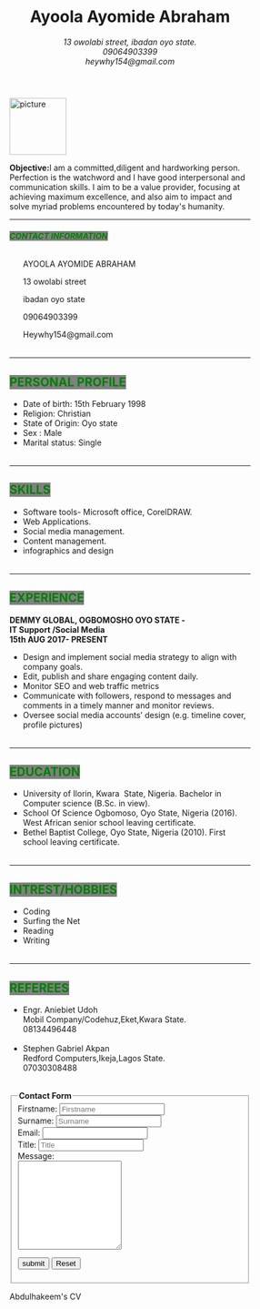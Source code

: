 
<!DOCTYPE>
<html>

<head>
<meta charset= "charset="utf-8">
<meta name="viewport" content="width=device-width">
<title>
my task
</title>
<script src="my task.js">  </script>
<link rel="stylesheet" type="text/css" href="./my task.css">
</head>

<body>
<header >
<div class="container">
<h1>Ayoola Ayomide Abraham</h1>
<i>13 owolabi street, ibadan oyo state. </i> </br> <i> 09064903399 </i></br> <i>heywhy154@gmail.com </i>
</div>
</header>
<figure id="fig">
<img src="https://res.cloudinary.com/heywhy/image/upload/v1567210643/IMG_20190811_132923_tillgl.jpg" alt= "picture" height="100" width="100 >
</figure>
<section id="sect1" >
<div class="container">
<p> <strong class=secondheader>Objective:</strong>I am a committed,diligent and hardworking person. Perfection is the watchword and I have good interpersonal and communication skills. I aim to be a value provider, focusing at achieving maximum excellence, and also aim to impact and solve myriad problems encountered by today's humanity.</p>
<hr/>
</div>
</section>
<h6> <strong> <span style="color:green;background-color:gray;"> CONTACT INFORMATION</strong></span></h6>
<table>
<ul>
<p>AYOOLA AYOMIDE ABRAHAM</p>
<p>13 owolabi street </p>
<p>ibadan oyo state</p>
<p>09064903399</p>
<p>Heywhy154@gmail.com</p>
</ul>
</table>
<hr />
              <!-- the CV details begin --->
<h2> <span style="color:green;background-color:gray;"> PERSONAL PROFILE </span></h2>
<table>
<ul>
<li>  Date of birth: 15th February 1998 </li>
<li>  Religion: Christian </li>
<li>  State of Origin: Oyo state </li>
<li>  Sex : Male </li>
<li> Marital status: Single </li>
</ul>
</table>
<hr />
<h2> <span style="color:green;background-color:gray;"> SKILLS </span> </h2>
<table>
<ul>
<li>Software tools- Microsoft office, CorelDRAW. </li>
<li> Web Applications. </li>
<li> Social media management. </li>
<li> Content management. </li>
<li> infographics and design </li>
 </ul>
 </table>
<hr />
<h2> <span style ="color:green;background-color:gray;"> EXPERIENCE </span> </h2>
<p>
<strong>
DEMMY GLOBAL, OGBOMOSHO OYO STATE - <br /> IT Support /Social Media <br />
15th AUG 2017- PRESENT 
</strong>
</p>
<table> 
<ul>
<li> Design and implement social media strategy to align with company goals. </li>
<li> Edit, publish and share engaging content daily. </li>
<li> Monitor SEO and web traffic metrics </li>
<li> Communicate with followers, respond to messages and comments in a timely manner and monitor reviews. </li>
<li> Oversee social media accounts’ design (e.g. timeline cover, profile pictures) </li>
 </ul>
</table>
<hr />
<h2> <span style="color:green;background-color:gray;"> EDUCATION </span> </h2>
<table> 
<ul> 
<li>  University of Ilorin, Kwara  State, Nigeria.  Bachelor in Computer science (B.Sc. in view). </li>
<li> School Of Science Ogbomoso, Oyo State, Nigeria (2016).  West African senior school leaving certificate. </li>
<li> Bethel Baptist College, Oyo State, Nigeria (2010).  First school leaving certificate. </li>
</ul>
</table>
<hr />
<h2> <span style="color:green;background-color:gray;"> INTREST/HOBBIES </span></h2>
<table> 
<ul> 
<li> Coding </li>
<li> Surfing the Net </li>
<li> Reading </li>
<li> Writing </li>
</ul>
</table>
<hr />
<h2> <span style="color:green;background-color:gray;"> REFEREES </span> </h2>
<table>
<ul> 
<li>Engr. Aniebiet Udoh <br /> Mobil Company/Codehuz,Eket,Kwara State. <br /> 08134496448 </li>
<br />
<li> Stephen Gabriel Akpan <br /> Redford Computers,Ikeja,Lagos State. <br />07030308488 </li>
</ul>
</table>
             <!-- The CV details end --->
</div>
<div id='forms' class='new-section' action="message.html" method="post" onSubmit=" return validateTextbox();">
<div id="form" class='section-body'>
<fieldset>
<legend><strong>Contact Form</strong></legend>
<form	action="submited.html" method="post">
<div class="struct">
<label for= 'firstname'>Firstname:</label>
<input type="text" name="firtsname" id="firstname" placeholder="Firstname" minlength="4" ><br/>
</div>
<div class="struct">
<label for= 'firstname'>Surname:</label>
<input type="text" name="surname" id="surname"placeholder="Surname" minlength="4" ><br/>
</div>
<div class="struct">
<label for='firstname'>Email:</label>
<input type="email"	id="email"name="email" required> <br/>
</div>
<div> 
<label for= 'Title'>Title:</label>
<input type="text" name="title" id="title" placeholder="Title" minlength="4" ><br/>
</div>
<div>
<label for= 'Textarea'>Message:</label> <br/>
<textarea	name="message"	id="textarea" rows="10" minlength="20"  > </textarea>
</div>
<div>
<p><input type="submit" value="submit" > <input type="reset" value="Reset"> </p>
</fieldset>
</div>
</form>
</div>
</div>

</div>
</section>

<footer id=base>
<p>Abdulhakeem's CV</p>
</footer>
</body>
</html>
